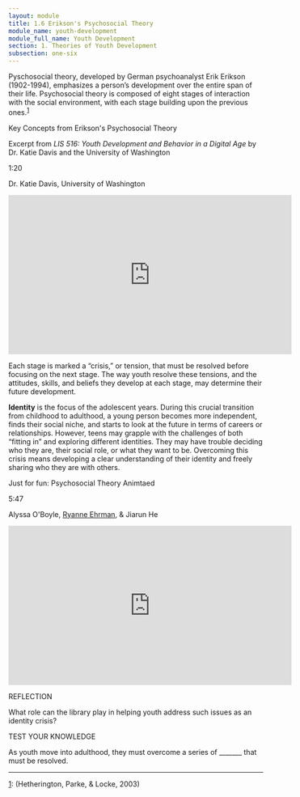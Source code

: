 ```yaml
---
layout: module
title: 1.6 Erikson's Psychosocial Theory
module_name: youth-development
module_full_name: Youth Development
section: 1. Theories of Youth Development
subsection: one-six
---
```


Pyschosocial theory, developed by German psychoanalyst Erik Erikson (1902-1994), emphasizes a person’s development over the entire span of their life. Psychosocial theory is composed of eight stages of interaction with the social environment, with each stage building upon the previous ones.<sup><a name="1" href="#fn1">1</a></sup>

<div class="explanatory">
  <p>Key Concepts from Erikson's Psychosocial Theory</p>
  <p>Excerpt from <i>LIS 516: Youth Development and Behavior in a Digital Age</i> by Dr. Katie Davis and the University of Washington</p>
<p class="videotime">1:20</p><p class="source">Dr. Katie Davis, University of Washington</p>

<div class="video">
<iframe width="560" height="315" src="https://www.youtube.com/embed/iWJni4bTiMc" frameborder="0" allow="autoplay; encrypted-media" allowfullscreen></iframe>
</div></div>

Each stage is marked a “crisis,” or tension, that must be resolved before focusing on the next stage. The way youth resolve these tensions, and the attitudes, skills, and beliefs they develop at each stage, may determine their future development.  

**Identity** is the focus of the adolescent years. During this crucial transition from childhood to adulthood, a young person becomes more independent, finds their social niche, and starts to look at the future in terms of careers or relationships. However, teens may grapple with the challenges of both “fitting in” and exploring different identities. They may have trouble deciding who they are, their social role, or what they want to be. Overcoming this crisis means developing a clear understanding of their identity and freely sharing who they are with others. 

<div class="explanatory">
  <p>Just for fun: Psychosocial Theory Animtaed</p>
<p class="videotime">5:47</p><p class="source">Alyssa O'Boyle, <a href="https://www.youtube.com/channel/UCpaHNJGTMPFtM-Rmd_RsfzA">Ryanne Ehrman</a>, & Jiarun He</p>

<div class="video">
<iframe width="560" height="315" src="https://www.youtube.com/embed/OhBbE8hSz1I" frameborder="0" allow="autoplay; encrypted-media" allowfullscreen></iframe>
</div></div>


    
<div class="reflection"> 

  <p><span class="box-title">REFLECTION</span></p> 

  <p>What role can the library play in helping youth address such issues as an identity crisis?</p>
</div>

<div class="reflection"> 

  <p><span class="box-title">TEST YOUR KNOWLEDGE</span></p> 

  <p>As youth move into adulthood, they must overcome a series of _______ that must be resolved. </p> 
</div>


<hr/>

<a name="fn1" href="#1">1</a>: (Hetherington, Parke, & Locke, 2003)

